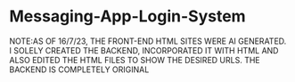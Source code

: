 # Messaging-App-Login-System

NOTE:AS OF 16/7/23, THE FRONT-END HTML SITES WERE AI GENERATED. I SOLELY CREATED THE BACKEND, INCORPORATED IT WITH HTML AND ALSO EDITED THE HTML FILES TO SHOW THE DESIRED URLS.
THE BACKEND IS COMPLETELY ORIGINAL
